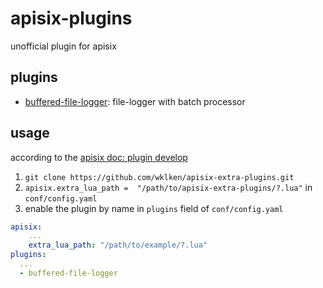 # apisix-plugins

unofficial plugin for apisix

## plugins

- [buffered-file-logger](./apisix/plugins/buffered-file-logger.lua): file-logger with batch processor

## usage

according to the [apisix doc: plugin develop](https://apisix.apache.org/docs/apisix/plugin-develop/)

1. `git clone https://github.com/wklken/apisix-extra-plugins.git`
2. `apisix.extra_lua_path =  "/path/to/apisix-extra-plugins/?.lua"` in `conf/config.yaml`
3. enable the plugin by name in `plugins` field of `conf/config.yaml`

```yaml
apisix:
    ...
    extra_lua_path: "/path/to/example/?.lua"
plugins:
  ...
  - buffered-file-logger
```

